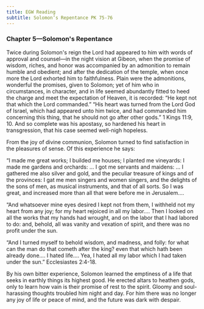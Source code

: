 ```yaml
---
title: EGW Reading
subtitle: Solomon’s Repentance PK 75-76
---
```


### Chapter 5—Solomon's Repentance

Twice during Solomon's reign the Lord had appeared to him with words of approval and counsel—in the night vision at Gibeon, when the promise of wisdom, riches, and honor was accompanied by an admonition to remain humble and obedient; and after the dedication of the temple, when once more the Lord exhorted him to faithfulness. Plain were the admonitions, wonderful the promises, given to Solomon; yet of him who in circumstances, in character, and in life seemed abundantly fitted to heed the charge and meet the expectation of Heaven, it is recorded: “He kept not that which the Lord commanded.” “His heart was turned from the Lord God of Israel, which had appeared unto him twice, and had commanded him concerning this thing, that he should not go after other gods.” 1 Kings 11:9, 10. And so complete was his apostasy, so hardened his heart in transgression, that his case seemed well-nigh hopeless.

From the joy of divine communion, Solomon turned to find satisfaction in the pleasures of sense. Of this experience he says:

“I made me great works; I builded me houses; I planted me vineyards: I made me gardens and orchards: ... I got me servants and maidens: ... I gathered me also silver and gold, and the peculiar treasure of kings and of the provinces: I gat me men singers and women singers, and the delights of the sons of men, as musical instruments, and that of all sorts. So I was great, and increased more than all that were before me in Jerusalem....

“And whatsoever mine eyes desired I kept not from them, I withheld not my heart from any joy; for my heart rejoiced in all my labor.... Then I looked on all the works that my hands had wrought, and on the labor that I had labored to do: and, behold, all was vanity and vexation of spirit, and there was no profit under the sun.

“And I turned myself to behold wisdom, and madness, and folly: for what can the man do that cometh after the king? even that which hath been already done.... I hated life.... Yea, I hated all my labor which I had taken under the sun.” Ecclesiastes 2:4-18.

By his own bitter experience, Solomon learned the emptiness of a life that seeks in earthly things its highest good. He erected altars to heathen gods, only to learn how vain is their promise of rest to the spirit. Gloomy and soul-harassing thoughts troubled him night and day. For him there was no longer any joy of life or peace of mind, and the future was dark with despair.